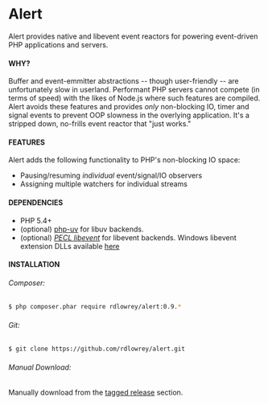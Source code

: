 # Alert

Alert provides native and libevent event reactors for powering event-driven PHP applications
and servers. 

#### WHY?

Buffer and event-emmitter abstractions -- though user-friendly -- are unfortunately slow in userland.
Performant PHP servers cannot compete (in terms of speed) with the likes of Node.js where such features
are compiled. Alert avoids these features and provides *only* non-blocking IO, timer and signal
events to prevent OOP slowness in the overlying application. It's a stripped down, no-frills event
reactor that "just works."

#### FEATURES

Alert adds the following functionality to PHP's non-blocking IO space:

- Pausing/resuming *individual* event/signal/IO observers
- Assigning multiple watchers for individual streams

#### DEPENDENCIES

* PHP 5.4+
* (optional) [php-uv](https://github.com/chobie/php-uv) for libuv backends.
* (optional) [*PECL libevent*][libevent] for libevent backends. Windows libevent extension DLLs available [here][win-libevent]

#### INSTALLATION

###### Composer:

```bash
$ php composer.phar require rdlowrey/alert:0.9.*
```

###### Git:

```bash
$ git clone https://github.com/rdlowrey/alert.git
```
###### Manual Download:

Manually download from the [tagged release][tags] section.

[tags]: https://github.com/rdlowrey/alert/releases "Tagged Releases"
[libevent]: http://pecl.php.net/package/libevent "libevent"
[win-libevent]: http://windows.php.net/downloads/pecl/releases/ "Windows libevent DLLs"
